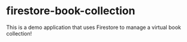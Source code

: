# firestore-book-collection
This is a demo application that uses Firestore to manage a virtual book collection!
